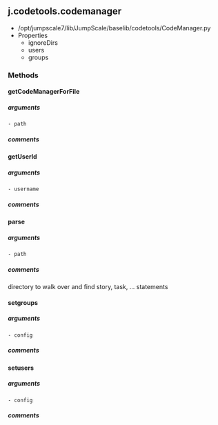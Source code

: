 ## j.codetools.codemanager

- /opt/jumpscale7/lib/JumpScale/baselib/codetools/CodeManager.py
- Properties
    - ignoreDirs
    - users
    - groups

### Methods

#### getCodeManagerForFile 
##### arguments

    - path

##### comments

#### getUserId 
##### arguments

    - username

##### comments

#### parse 
##### arguments

    - path

##### comments

directory to walk over and find story, task, ... statements

#### setgroups 
##### arguments

    - config

##### comments

#### setusers 
##### arguments

    - config

##### comments

